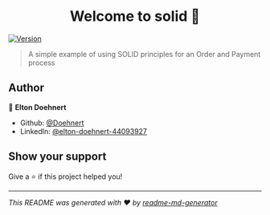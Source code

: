<h1 align="center">Welcome to solid 👋</h1>
<p>
  <a href="https://www.npmjs.com/package/solid" target="_blank">
    <img alt="Version" src="https://img.shields.io/npm/v/solid.svg">
  </a>
</p>

> A simple example of using SOLID principles for an Order and Payment process

## Author

👤 **Elton Doehnert**

* Github: [@Doehnert](https://github.com/Doehnert)
* LinkedIn: [@elton-doehnert-44093927](https://linkedin.com/in/elton-doehnert-44093927)

## Show your support

Give a ⭐️ if this project helped you!

***
_This README was generated with ❤️ by [readme-md-generator](https://github.com/kefranabg/readme-md-generator)_